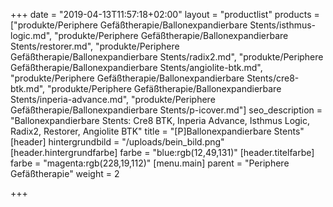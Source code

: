 +++
date = "2019-04-13T11:57:18+02:00"
layout = "productlist"
products = ["produkte/Periphere Gefäßtherapie/Ballonexpandierbare Stents/isthmus-logic.md", "produkte/Periphere Gefäßtherapie/Ballonexpandierbare Stents/restorer.md", "produkte/Periphere Gefäßtherapie/Ballonexpandierbare Stents/radix2.md", "produkte/Periphere Gefäßtherapie/Ballonexpandierbare Stents/angiolite-btk.md", "produkte/Periphere Gefäßtherapie/Ballonexpandierbare Stents/cre8-btk.md", "produkte/Periphere Gefäßtherapie/Ballonexpandierbare Stents/inperia-advance.md", "produkte/Periphere Gefäßtherapie/Ballonexpandierbare Stents/p-icover.md"]
seo_description = "Ballonexpandierbare Stents: Cre8 BTK, Inperia Advance, Isthmus Logic, Radix2, Restorer, Angiolite BTK"
title = "[P]Ballonexpandierbare Stents"
[header]
hintergrundbild = "/uploads/bein_bild.png"
[header.hintergrundfarbe]
farbe = "blue:rgb(12,49,131)"
[header.titelfarbe]
farbe = "magenta:rgb(228,19,112)"
[menu.main]
parent = "Periphere Gefäßtherapie"
weight = 2

+++
